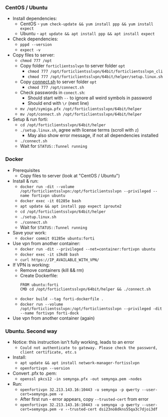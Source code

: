 ### CentOS / Ubuntu
* Install dependencies:
    * CentOS - `yum check-update && yum install ppp && yum install expect`
    * Ubuntu - `apt update && apt install ppp && apt install expect`
* Check dependencies:
    * `pppd --version`
    * `expect -v`
* Copy files to server:
    * `chmod 777 /opt`
    * Copy folder `forticlientsslvpn` to server folder `opt`
         * `chmod 777 /opt/forticlientsslvpn/64bit/forticlientsslvpn_cli`
         * `chmod 777 /opt/forticlientsslvpn/64bit/helper/setup.linux.sh`
    * Copy [connect.sh](connect.sh) to server folder `opt`
        * `chmod 777 /opt/connect.sh`
    * Check passwords in `conect.sh`:
        * Should start with `--` to ignore all weird symbols in password
        * Should end with `\r` (next line)
    * `mv /opt/symiga.pfx /opt/forticlientsslvpn/64bit/helper`
    * `mv /opt/connect.sh /opt/forticlientsslvpn/64bit/helper`
* Setup & run forti:
    * `cd /opt/forticlientsslvpn/64bit/helper`
    * `./setup.linux.sh`, agree with license terms (scroll with `z`)
        * May also show error message, if not all dependencies installed
    * `./connect.sh`
    * Wait for `STATUS::Tunnel running`

### Docker
* Prerequisites 
    * Copy files to server (look at "CentOS / Ubuntu")
* Install & run:
    * `docker run -dit --volume /opt/forticlientsslvpn:/opt/forticlientsslvpn --privileged --name fortivpn ubuntu`
    * `docker exec -it 01285e bash`
    * `apt update && apt install ppp expect iproute2`
    * `cd /opt/forticlientsslvpn/64bit/helper`
    * `./setup.linux.sh`
    * `./connect.sh`
    * Wait for `STATUS::Tunnel running`
* Save your work:
    * `docker commit 01285e ubuntu:forti`
* Use vpn from another container:
    * `docker run -dit --privileged --net=container:fortivpn ubuntu`
    * `docker exec -it s3kd8 bash`
    * `curl https://IP_AVAILABLE_WITH_VPN/`
* If VPN is working:
    * Remove containers (kill && rm)
    * Create Dockerfile:
        ```
        FROM ubuntu:forti
        CMD cd /opt/forticlientsslvpn/64bit/helper && ./connect.sh
        ```
    * `docker build --tag forti-dockerfile .`
    * `docker run --volume /opt/forticlientsslvpn:/opt/forticlientsslvpn --privileged -dit --name fortivpn forti-dock`
* Use vpn from another container (again)

### Ubuntu. Second way
* Notice: this instruction isn't fully working, leads to an error
    * `Could not authenticate to gateway. Please check the password, client certificate, etc.s`
* Install:
    * `apt update && apt install network-manager-fortisslvpn`
    * `openfortivpn --version`
* Convert .pfx to .pem:
    * `openssl pkcs12 -in semynga.pfx -out semynga.pem -nodes`
* Run:
    * `openfortivpn 32.213.143.16:10443 -u semynga -p qwerty --user-cert=semynga.pem -v`
    * After first run - error appears, copy `--trusted-cert` from error
    * `openfortivpn 32.213.143.16:10443 -u semynga -p qwerty --user-cert=semynga.pem -v --trusted-cert dsi23no8dkns55qa3c7djoi3df`
